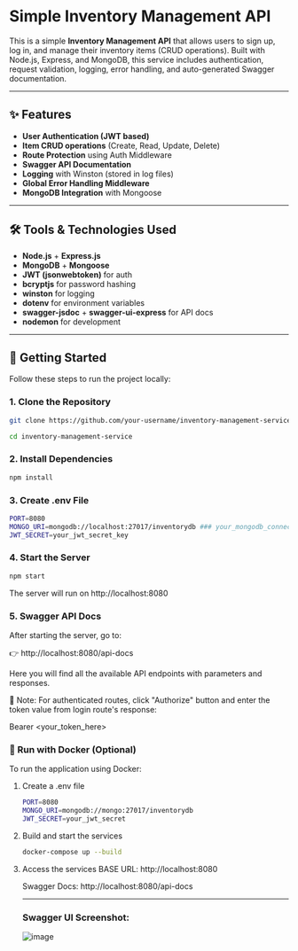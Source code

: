 # Simple Inventory Management API

This is a simple **Inventory Management API** that allows users to sign up, log in, and manage their inventory items (CRUD operations). Built with Node.js, Express, and MongoDB, this service includes authentication, request validation, logging, error handling, and auto-generated Swagger documentation.

---

## ✨ Features

- **User Authentication (JWT based)**
- **Item CRUD operations** (Create, Read, Update, Delete)
- **Route Protection** using Auth Middleware
- **Swagger API Documentation**
- **Logging** with Winston (stored in log files)
- **Global Error Handling Middleware**
- **MongoDB Integration** with Mongoose

---

## 🛠️ Tools & Technologies Used

- **Node.js** + **Express.js**
- **MongoDB** + **Mongoose**
- **JWT (jsonwebtoken)** for auth
- **bcryptjs** for password hashing
- **winston** for logging
- **dotenv** for environment variables
- **swagger-jsdoc** + **swagger-ui-express** for API docs
- **nodemon** for development

---

## 🚀 Getting Started

Follow these steps to run the project locally:

### 1. Clone the Repository

```bash
git clone https://github.com/your-username/inventory-management-service.git
```
```bash
cd inventory-management-service
```

### 2. Install Dependencies

```bash
npm install
```

### 3. Create .env File

```bash
PORT=8080
MONGO_URI=mongodb://localhost:27017/inventorydb ### your_mongodb_connection_string
JWT_SECRET=your_jwt_secret_key
```

### 4. Start the Server

```bash
npm start
```
The server will run on http://localhost:8080

### 5. Swagger API Docs

After starting the server, go to:

👉 http://localhost:8080/api-docs

Here you will find all the available API endpoints with parameters and responses.

🔐 Note: For authenticated routes, click "Authorize" button and enter the token value from login route's response:

Bearer <your_token_here>

### 🐳 Run with Docker (Optional)

To run the application using Docker:

1. Create a .env file
    ```bash
    PORT=8080
    MONGO_URI=mongodb://mongo:27017/inventorydb
    JWT_SECRET=your_jwt_secret
    ```

2. Build and start the services
   ```bash
   docker-compose up --build
   ```

3. Access the services
   BASE URL: http://localhost:8080
   
   Swagger Docs: http://localhost:8080/api-docs

   ---

   ### Swagger UI Screenshot: 
   ![image](https://github.com/user-attachments/assets/cb6e0148-dd92-4282-9fdc-7b93a322d61c)
